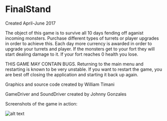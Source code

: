 # FinalStand
Created April-June 2017

The object of this game is to survive all 10 days fending off aganist incoming monsters. Purchase different types of turrets or player upgrades in order to achieve this. Each day more currency is awarded in order to upgrade your turrets and player. If the monsters get to your fort they will start dealing damage to it. If your fort reaches 0 health you lose. 

THIS GAME MAY CONTAIN BUGS. Returning to the main menu and restarting is known to be very unstable. If you want to restart the game, you are best off closing the application and starting it back up again. 

Graphics and source code created by William Timani

GameDriver and SoundDriver created by Johnny Gonzales

Screenshots of the game in action:

![alt text](http://url/to/gameplay.png)
